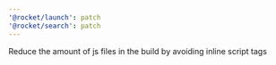 ```yaml
---
'@rocket/launch': patch
'@rocket/search': patch
---
```


Reduce the amount of js files in the build by avoiding inline script tags
